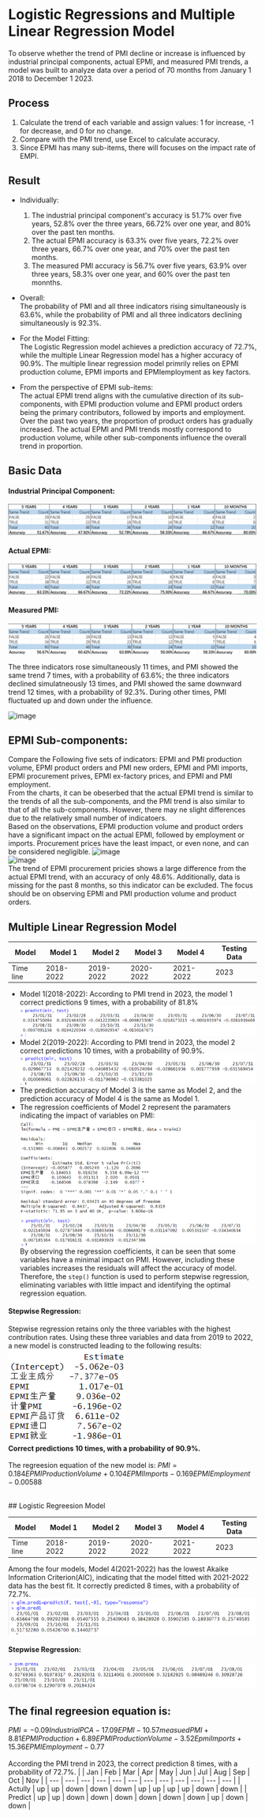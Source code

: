 # Logistic Regressions and Multiple Linear Regression Model
To observe whether the trend of PMI decline or increase is influenced by industrial principal components, actual EPMI, and measured PMI trends, a model was built to analyze data over a period of 70 months from January 1 2018 to December 1 2023.

## Process
1. Calculate the trend of each variable and assign values: 1 for increase, -1 for decrease, and 0 for no change.
2. Compare with the PMI trend, use Excel to calculate accuracy.
3. Since EPMI has many sub-items, there will focuses on the impact rate of EMPI.

## Result
- Individually:<br/>
  1. The industrial principal component's accuracy is 51.7% over five years, 52.8% over the three years, 66.72% over one year, and 80% over the past ten months.<br/>
  2. The actual EPMI accuracy is 63.3% over five years, 72.2% over three years, 66.7% over one year, and 70% over the past ten months.<br/>
  3. The measured PMI accuracy is 56.7% over five years, 63.9% over three years, 58.3% over one year, and 60% over the past ten monnths.<br/>

- Overall:<br/>
  The probability of PMI and all three indicators rising simultaneously is 63.6%, while the probability of PMI and all three indicators declining simultaneously is 92.3%.<br/>

- For the Model Fitting:<br/>
  The Logistic Regression model achieves a prediction accuracy of 72.7%, while the multiple Linear Regression model has a higher accuracy of 90.9%. The multiple linear regression model primrily relies on EPMI production colume, EPMI imports and EPMIemployment as key factors.

- From the perspective of EPMI sub-items:<br/>
  The actual EPMI trend aligns with the cumulative direction of its sub-components, with EPMI production volume and EPMI product orders being the primary contributors, followed by imports and employment. Over the past two years, the proportion of product orders has gradually increased. The actual EPMI and PMI trends mostly correspond to production volume, while other sub-components influence the overall trend in proportion.
  
## Basic Data

#### Industrial Principal Component:
![img](Img/IPCA.png)

#### Actual EPMI:
![IMG](Img/A-EPMI.png)

#### Measured PMI:
![IMG](Img/M-PMI.png)

The three indicators rose simultaneously 11 times, and PMI showed the same trend 7 times, with a probability of 63.6%; the three indicators declined simulatneously 13 times, and PMI showed the same downward trend 12 times, with a probability of 92.3%. During other times, PMI fluctuated up and down under the influence. 

![image](https://github.com/user-attachments/assets/0d9d0796-3b53-4e3b-be54-ae55afd1e5f6)

## EPMI Sub-components:
Compare the Following five sets of indicators: EPMI and PMI production volume, EPMI product orders and PMI new orders, EPMI and PMI imports, EPMI procurement prives, EPMI ex-factory prices, and EPMI and PMI employment.
<br/>
From the charts, it can be obeserbed that the actual EPMI trend is similar to the trends of all the sub-components, and the PMI trend is also similar to that of all the sub-components. However, there may ne slight differences due to the relatively small number of indicatoers.
<br/>
Based on the observations, EPMI production volume and product orders have a significant impact on the actual EPMI, followed by employment or imports. Procurement prices have the least impact, or even none, and can be considered negligible.
![image](https://github.com/user-attachments/assets/6579695c-4b43-41c8-976c-0892f0eed761)
<br/>
![image](https://github.com/user-attachments/assets/0e3d156c-33aa-4acd-919d-95f4227fbb84)
<br/>
The trend of EPMI procurement pricies shows a large difference from the actual EPMI trend, with an accuracy of only 48.6%. Additionally, data is missing for the past 8 months, so this indicator can be excluded. The focus should be on observing EPMI and PMI production volume and product orders.

## Multiple Linear Regression Model
| Model | Model 1 | Model 2 | Model 3| Model 4 | Testing Data|
| --- | --- | --- | --- | --- | --- |
| Time line | 2018-2022 | 2019-2022 | 2020-2022 | 2021-2022 | 2023|

- Model 1(2018-2022): According to PMI trend in 2023, the model 1 correct predictions 9 times, with a probability of 81.8%
  ![img](Img/2018-2022-M.png)<br/>
- Model 2(2019-2022): According to PMI trend in 2023, the model 2 correct predictions 10 times, with a probability of 90.9%.
  ![img](Img/2019-2022-M.png)<br/>
- The prediction accuracy of Model 3 is the same as Model 2, and the prediction accuracy of Model 4 is the same as Model 1.
- The regression coefficients of Model 2 represent the paramaters indicating the impact of variables on PMI:
  ![img](Img/Gruadual-R-M.png)
By observing the regression coefficients, it can be seen that some variables have a minimal impact on PMI. However, including these variables increases the residuals will affect the accuracy of model. Therefore, the ```step()``` function is used to perform stepwise regression, eliminating variables with little impact and identifying the optimal regression equation.

#### Stepwise Regression:
Stepwise regression retains only the three variables with the highest contribution rates. Using these three variables and data from 2019 to 2022, a new model is constructed leading to the following results:<br/>
![img](Img/Estimate-M.png)<br/>
**Correct predictions 10 times, with a probability of 90.9%.**
</br>
<br/>
The regreesion equation of the new model is:
$PMI = 0.184 EPMI Production Volume + 0.104 EPMI Imports - 0.169 EPMI  Employment- 0.00588$

<br/>
## Logistic Regreesion Model

| Model | Model 1 | Model 2 | Model 3| Model 4 | Testing Data|
| --- | --- | --- | --- | --- | --- |
| Time line | 2018-2022 | 2019-2022 | 2020-2022 | 2021-2022 | 2023|

Among the four models, Model 4(2021-2022) has the lowest Akaike Information Criterion(AIC), indicating that the model fitted with 2021-2022 data has the best fit. It correctly predicted 8 times, with a probability of 72.7%.
![img](Img/L.png)<br/>

#### Stepwise Regression:
![img](Img/Gruadual-R-L.png)<br/>


## The final regreesion equation is:
$PMI = -0.09 IndustrialPCA - 17.09 EPMI - 10.57 measuedPMI + 8.81 EPMI Production + 6.89 EPMI Production Volume - 3.52 Epmi Imports + 15.36 EPMI Employment - 0.77$<br/>
</br>
According the PMI trend in 2023, the correct prediction 8 times, with a probability of 72.7%.
|   | Jan | Feb | Mar | Apr | May | Jun | Jul | Aug | Sep | Oct | Nov |
| --- | --- | --- | --- | --- | --- | --- | --- | --- | --- | --- | --- |
| Actully | up | up | down | down | down | up | up | up | up | down | down |
| Predict | up | up | down | down | down | down | down | down | up | down | down |


